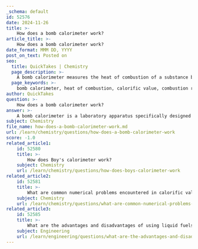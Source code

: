 ```yaml
---
_schema: default
id: 52576
date: 2024-11-26
title: >-
    How does a bomb calorimeter work?
article_title: >-
    How does a bomb calorimeter work?
date_format: MMM DD, YYYY
post_on_text: Posted on
seo:
  title: QuickTakes | Chemistry
  page_description: >-
    A bomb calorimeter measures the heat of combustion of a substance by conducting a controlled combustion reaction in a sealed container, providing precise calorific value calculations.
  page_keywords: >-
    bomb calorimeter, heat of combustion, calorific value, combustion reaction, fuel sample, calorimeter jacket, temperature measurement, energy content, laboratory apparatus, ignition, water, pressure
author: QuickTakes
question: >-
    How does a bomb calorimeter work?
answer: >-
    A bomb calorimeter is a laboratory apparatus specifically designed to measure the heat of combustion of a substance, typically a sample of fuel. The working principle of a bomb calorimeter involves a controlled combustion reaction within a sealed container known as the bomb. Here’s a detailed explanation of how it operates:\n\n1. **Setup**: The bomb calorimeter consists of a robust steel bomb that can withstand high pressures, surrounded by a calorimeter jacket filled with water. The bomb is equipped with an oxygen inlet valve and electrodes for ignition.\n\n2. **Sample Preparation**: A known mass of the fuel sample (solid or liquid) is placed inside the bomb. Additionally, a magnesium wire may be used to facilitate ignition.\n\n3. **Pressurization**: The bomb is filled with oxygen at a pressure of about 25 atmospheres to ensure complete combustion of the sample. This high pressure prevents any gases from escaping during the reaction.\n\n4. **Ignition**: The sample is ignited using the electrodes, causing it to combust. The combustion reaction releases heat.\n\n5. **Heat Transfer**: The heat generated from the combustion is absorbed by the surrounding water in the calorimeter jacket. The temperature of the water increases as it absorbs this heat.\n\n6. **Measurement**: The change in temperature of the water is measured using a thermometer or a temperature sensor. This temperature change, along with the known heat capacity of the water, allows for the calculation of the heat released during the combustion of the fuel sample.\n\n7. **Calculating Calorific Value**: The calorific value of the fuel can be determined from the amount of heat absorbed by the water, which is directly related to the energy content of the fuel.\n\nIn summary, the bomb calorimeter operates under constant volume conditions, allowing for precise measurement of the heat of combustion, which is essential for determining the calorific value of fuels. This method is widely used in both research and industrial applications to evaluate the energy content of various combustible materials.
subject: Chemistry
file_name: how-does-a-bomb-calorimeter-work.md
url: /learn/chemistry/questions/how-does-a-bomb-calorimeter-work
score: -1.0
related_article1:
    id: 52580
    title: >-
        How does Boy's calorimeter work?
    subject: Chemistry
    url: /learn/chemistry/questions/how-does-boys-calorimeter-work
related_article2:
    id: 52581
    title: >-
        What are common numerical problems encountered in calorific value calculation using a bomb calorimeter?
    subject: Chemistry
    url: /learn/chemistry/questions/what-are-common-numerical-problems-encountered-in-calorific-value-calculation-using-a-bomb-calorimeter
related_article3:
    id: 52585
    title: >-
        What are the advantages and disadvantages of using liquid fuels?
    subject: Engineering
    url: /learn/engineering/questions/what-are-the-advantages-and-disadvantages-of-using-liquid-fuels
---
```


&nbsp;